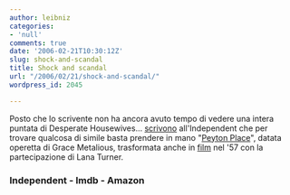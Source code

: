 ```yaml
---
author: leibniz
categories:
- 'null'
comments: true
date: '2006-02-21T10:30:12Z'
slug: shock-and-scandal
title: Shock and scandal
url: "/2006/02/21/shock-and-scandal/"
wordpress_id: 2045

---
```

Posto che lo scrivente non ha ancora avuto tempo di vedere una intera puntata di Desperate Housewives... [scrivono](http://news.independent.co.uk/world/americas/article346491.ece) all'Independent che per trovare qualcosa di simile basta prendere in mano "[Peyton Place](http://www.amazon.com/gp/product/1555534007/qid=1140517280/sr=2-1/ref=sr_2_1/102-6896352-8432905?s=books&v=glance&n=283155)", datata operetta di Grace Metalious, trasformata anche in [film](http://www.imdb.com/title/tt0050839/?fr=c2l0ZT1kZnx0dD0xfGZiPXV8cG49MHxrdz0xfHNvdXJjZWlkPW1vemlsbGEtc2VhcmNofHE9cGV5dG9uIHBsYWNlfGZ0PTF8bXg9MjB8bG09NTAwfGNvPTF8aHRtbD0xfG5tPTE_;fc=1;ft=23;fm=1) nel '57 con la partecipazione di Lana Turner.


### Independent - Imdb - Amazon
